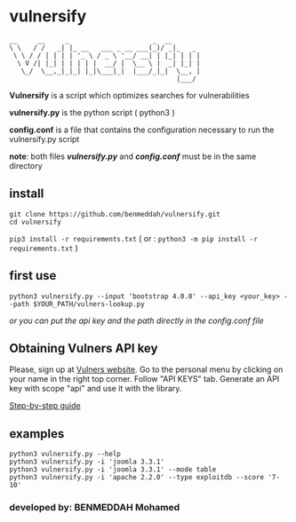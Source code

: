 # vulnersify
```
__     __     _                     _  __
\ \   / /   _| |_ __   ___ _ __ ___(_)/ _|_   _
 \ \ / / | | | | '_ \ / _ \ '__/ __| | |_| | | |
  \ V /| |_| | | | | |  __/ |  \__ \ |  _| |_| |
   \_/  \__,_|_|_| |_|\___|_|  |___/_|_|  \__, |
                                          |___/
```
**Vulnersify** is a script which optimizes searches for vulnerabilities

**vulnersify.py** is the python script ( python3 )

**config.conf** is a file that contains the configuration necessary to run the vulnersify.py script

**note**: both files ***vulnersify.py*** and ***config.conf*** must be in the same directory

## install
```
git clone https://github.com/benmeddah/vulnersify.git
cd vulnersify
```
`pip3 install -r requirements.txt` ( or : `python3 -m pip install -r requirements.txt` )

## first use
```
python3 vulnersify.py --input 'bootstrap 4.0.0' --api_key <your_key> --path $YOUR_PATH/vulners-lookup.py
```
*or you can put the api key and the path directly in the config.conf file*


## Obtaining Vulners API key

Please, sign up at [Vulners website](https://vulners.com).
Go to the personal menu by clicking on your name in the right top corner.
Follow "API KEYS" tab.
Generate an API key with scope "api" and use it with the library.

[Step-by-step guide](https://vulners.com/docs/apikey/)


## examples
```
python3 vulnersify.py --help
python3 vulnersify.py -i 'joomla 3.3.1'
python3 vulnersify.py -i 'joomla 3.3.1' --mode table
python3 vulnersify.py -i 'apache 2.2.0' --type exploitdb --score '7-10'
```
### developed by: BENMEDDAH Mohamed
